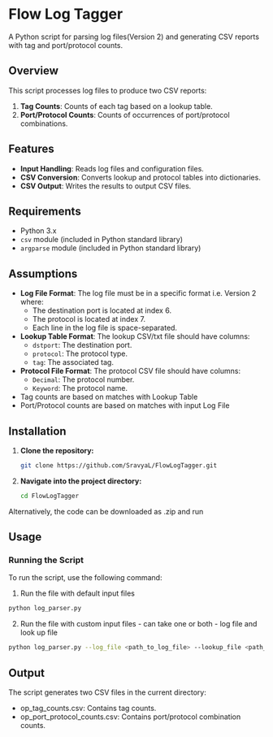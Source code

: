 # Flow Log Tagger

A Python script for parsing log files(Version 2) and generating CSV reports with tag and port/protocol counts.

## Overview

This script processes log files to produce two CSV reports:
1. **Tag Counts**: Counts of each tag based on a lookup table.
2. **Port/Protocol Counts**: Counts of occurrences of port/protocol combinations.

## Features

- **Input Handling**: Reads log files and configuration files.
- **CSV Conversion**: Converts lookup and protocol tables into dictionaries.
- **CSV Output**: Writes the results to output CSV files.

## Requirements

- Python 3.x
- `csv` module (included in Python standard library)
- `argparse` module (included in Python standard library)

## Assumptions

- **Log File Format**: The log file must be in a specific format i.e. Version 2 where:
  - The destination port is located at index 6.
  - The protocol is located at index 7.
  - Each line in the log file is space-separated.
- **Lookup Table Format**: The lookup CSV/txt file should have columns:
  - `dstport`: The destination port.
  - `protocol`: The protocol type.
  - `tag`: The associated tag.
- **Protocol File Format**: The protocol CSV file should have columns:
  - `Decimal`: The protocol number.
  - `Keyword`: The protocol name.
- Tag counts are based on matches with Lookup Table
- Port/Protocol counts are based on matches with input Log File 

## Installation

1. **Clone the repository:**

    ```bash
   git clone https://github.com/SravyaL/FlowLogTagger.git
    ```

2. **Navigate into the project directory:**

    ```bash
    cd FlowLogTagger
    ```
Alternatively, the code can be downloaded as .zip and run

## Usage

### Running the Script

To run the script, use the following command:

1. Run the file with default input files 

```bash
python log_parser.py
```
2. Run the file with custom input files - can take one or both - log file and look up file 
```bash
python log_parser.py --log_file <path_to_log_file> --lookup_file <path_to_lookup_file>
```

## Output
The script generates two CSV files in the current directory:

- op_tag_counts.csv: Contains tag counts.
- op_port_protocol_counts.csv: Contains port/protocol combination counts.
